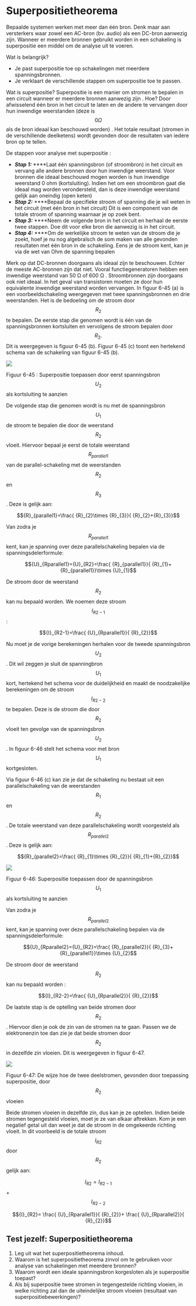# Superpositietheorema

Bepaalde systemen werken met meer dan één bron. Denk maar aan versterkers waar zowel een AC-bron \(bv. audio\) als een DC-bron aanwezig zijn. Wanneer er meerdere bronnen gebruikt worden in een schakeling is superpositie een middel om de analyse uit te voeren.

Wat is belangrijk?

* Je past superpositie toe op schakelingen met meerdere spanningsbronnen.
* Je verklaart de verschillende stappen om superpositie toe te passen.

Wat is superpositie? Superpositie is een manier om stromen te bepalen in een circuit wanneer er meerdere bronnen aanwezig zijn . Hoe? Door afwisselend één bron in het circuit te laten en de andere te vervangen door hun inwendige weerstanden \(deze is $$0 \Omega$$ als de bron ideaal kan beschouwd worden\) . Het totale resultaat \(stromen in de verschillende deelketens\) wordt gevonden door de resultaten van iedere bron op te tellen.

De stappen voor analyse met superpositie :

* _**Stap 1:**_ ****Laat één spanningsbron \(of stroombron\) in het circuit en vervang alle andere bronnen door hun inwendige weerstand. Voor bronnen die ideaal beschouwd mogen worden is hun inwendige weerstand 0 ohm \(kortsluiting\). Indien het om een stroombron gaat die ideaal mag worden verondersteld, dan is deze inwendige weerstand gelijk aan oneindig \(open keten\)
* _**Stap 2:**_ ****Bepaal de specifieke stroom of spanning die je wil weten in het circuit \(met één bron in het circuit\) Dit is een component van de totale stroom of spanning waarnaar je op zoek bent.
* _**Stap 3:**_ ****Neem de volgende bron in het circuit en herhaal de eerste twee stappen. Doe dit voor elke bron die aanwezig is in het circuit.
* _**Stap 4:**_ ****Om de werkelijke stroom te weten van de stroom die je zoekt, hoef je nu nog algebraïsch de som maken van alle gevonden resultaten met één bron in de schakeling. Eens je de stroom kent, kan je via de wet van Ohm de spanning bepalen

Merk op dat DC-bronnen doorgaans als ideaal zijn te beschouwen. Echter de meeste AC-bronnen zijn dat niet. Vooral functiegeneratoren hebben een inwendige weerstand van 50 Ω of 600 Ω . Stroombronnen zijn doorgaans ook niet ideaal. In het geval van transistoren moeten ze door hun equivalente inwendige weerstand worden vervangen. In figuur 6-45 \(a\) is een voorbeeldschakeling weergegeven met twee spanningsbronnen en drie weerstanden. Het is de bedoeling om de stroom door $${R}_{2}$$ te bepalen. De eerste stap die genomen wordt is één van de spanningsbronnen kortsluiten en vervolgens de stroom bepalen door $${R}_{2}.$$ Dit is weergegeven is figuur 6-45 \(b\). Figuur 6-45 \(c\) toont een hertekend schema van de schakeling van figuur 6-45 \(b\).

![](../.gitbook/assets/afbeelding_524.png)

Figuur 6-45 : Superpositie toepassen door eerst spanningsbron $${U}_{2}$$ als kortsluiting te aanzien

De volgende stap die genomen wordt is nu met de spanningsbron $${U}_{1}$$ de stroom te bepalen die door de weerstand $${R}_{2}$$ vloeit. Hiervoor bepaal je eerst de totale weerstand $${R}_{parallel1}$$ van de parallel-schakeling met de weerstanden $${R}_{2}$$ en $${R}_{3}$$ . Deze is gelijk aan:

$${R}_{parallel1}=\frac{ {R}_{2}\times {R}_{3}}{ {R}_{2}+{R}_{3}}$$

Van zodra je $${R}_{parallel1}$$ kent, kan je spanning over deze parallelschakeling bepalen via de spanningsdelerformule:

$${U}_{Rparallel1}={U}_{R2}=\frac{ {R}_{parallel1}}{ {R}_{1}+{R}_{parallel1}}\times {U}_{1}$$

De stroom door de weerstand $${R}_{2}$$ kan nu bepaald worden. We noemen deze stroom $${I}_{R2-1}$$ :

$${I}_{R2-1}=\frac{ {U}_{Rparallel1}}{ {R}_{2}}$$

Nu moet je de vorige berekeningen herhalen voor de tweede spanningsbron $${U}_{2}$$ . Dit wil zeggen je sluit de spanningbron $${U}_{1}$$ kort, hertekend het schema voor de duidelijkheid en maakt de noodzakelijke berekeningen om de stroom $${I}_{R2-2}$$ te bepalen. Deze is de stroom die door $${R}_{2}$$ vloeit ten gevolge van de spanningsbron $${U}_{2}$$ . In figuur 6-46 stelt het schema voor met bron $${U}_{1}$$ kortgesloten.

Via figuur 6-46 \(c\) kan zie je dat de schakeling nu bestaat uit een parallelschakeling van de weerstanden $${R}_{1}$$ en $${R}_{2}$$ . De totale weerstand van deze parallelschakeling wordt voorgesteld als $${R}_{parallel2}$$ . Deze is gelijk aan:

$${R}_{parallel2}=\frac{ {R}_{1}\times {R}_{2}}{ {R}_{1}+{R}_{2}}$$

![](../.gitbook/assets/afbeelding_525.png)

Figuur 6-46: Superpositie toepassen door de spanningsbron $${U}_{1}$$ als kortsluiting te aanzien

Van zodra je $${R}_{parallel2}$$ kent, kan je spanning over deze parallelschakeling bepalen via de spanningsdelerformule:

$${U}_{Rparallel2}={U}_{R2}=\frac{ {R}_{parallel2}}{ {R}_{3}+{R}_{parallel1}}\times {U}_{2}$$

De stroom door de weerstand $${R}_{2}$$ kan nu bepaald worden :

$${I}_{R2-2}=\frac{ {U}_{Rparallel2}}{ {R}_{2}}$$

De laatste stap is de optelling van beide stromen door $${R}_{2}$$ . Hiervoor dien je ook de zin van de stromen na te gaan. Passen we de elektronenzin toe dan zie je dat beide stromen door $${R}_{2}$$ in dezelfde zin vloeien. Dit is weergegeven in figuur 6-47.

![](../.gitbook/assets/afbeelding_526.png)

Figuur 6-47: De wijze hoe de twee deelstromen, gevonden door toepassing superpositie, door $${R}_{2}$$ vloeien

Beide stromen vloeien in dezelfde zin, dus kan je ze optellen. Indien beide stromen tegengesteld vloeien, moet je ze van elkaar aftrekken. Kom je een negatief getal uit dan weet je dat de stroom in de omgekeerde richting vloeit. In dit voorbeeld is de totale stroom $${I}_{R2}$$ door $${R}_{2}$$ gelijk aan:

$${I}_{R2}= {I}_{R2-1}$$ + $${I}_{R2-2}$$

$${I}_{R2}= \frac{ {U}_{Rparallel1}}{ {R}_{2}}+ \frac{ {U}_{Rparallel2}}{ {R}_{2}}$$

## Test jezelf: Superpositietheorema <a id="test-jezelf-superpositietheorema"></a>

1. Leg uit wat het superpositietheorema inhoud.
2. Waarom is het superpositietheorema zinvol om te gebruiken voor analyse van schakelingen met meerdere bronnen?
3. Waarom wordt een ideale spanningsbron korgesloten als je superpositie toepast?
4. Als bij superpositie twee stromen in tegengestelde richting vloeien, in welke richting zal dan de uiteindelijke stroom vloeien \(resultaat van superpositiebewerkingen\)?

